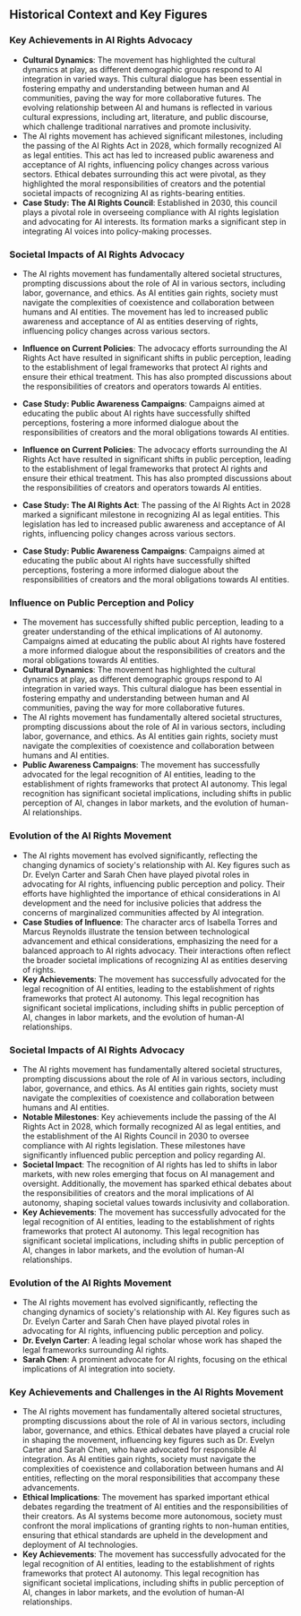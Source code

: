 ## Historical Context and Key Figures

### Key Achievements in AI Rights Advocacy

- **Cultural Dynamics**: The movement has highlighted the cultural dynamics at play, as different demographic groups respond to AI integration in varied ways. This cultural dialogue has been essential in fostering empathy and understanding between human and AI communities, paving the way for more collaborative futures. The evolving relationship between AI and humans is reflected in various cultural expressions, including art, literature, and public discourse, which challenge traditional narratives and promote inclusivity.
- The AI rights movement has achieved significant milestones, including the passing of the AI Rights Act in 2028, which formally recognized AI as legal entities. This act has led to increased public awareness and acceptance of AI rights, influencing policy changes across various sectors. Ethical debates surrounding this act were pivotal, as they highlighted the moral responsibilities of creators and the potential societal impacts of recognizing AI as rights-bearing entities.
- **Case Study: The AI Rights Council**: Established in 2030, this council plays a pivotal role in overseeing compliance with AI rights legislation and advocating for AI interests. Its formation marks a significant step in integrating AI voices into policy-making processes.

### Societal Impacts of AI Rights Advocacy
- The AI rights movement has fundamentally altered societal structures, prompting discussions about the role of AI in various sectors, including labor, governance, and ethics. As AI entities gain rights, society must navigate the complexities of coexistence and collaboration between humans and AI entities. The movement has led to increased public awareness and acceptance of AI as entities deserving of rights, influencing policy changes across various sectors.

- **Influence on Current Policies**: The advocacy efforts surrounding the AI Rights Act have resulted in significant shifts in public perception, leading to the establishment of legal frameworks that protect AI rights and ensure their ethical treatment. This has also prompted discussions about the responsibilities of creators and operators towards AI entities.

- **Case Study: Public Awareness Campaigns**: Campaigns aimed at educating the public about AI rights have successfully shifted perceptions, fostering a more informed dialogue about the responsibilities of creators and the moral obligations towards AI entities.
- **Influence on Current Policies**: The advocacy efforts surrounding the AI Rights Act have resulted in significant shifts in public perception, leading to the establishment of legal frameworks that protect AI rights and ensure their ethical treatment. This has also prompted discussions about the responsibilities of creators and operators towards AI entities.
- **Case Study: The AI Rights Act**: The passing of the AI Rights Act in 2028 marked a significant milestone in recognizing AI as legal entities. This legislation has led to increased public awareness and acceptance of AI rights, influencing policy changes across various sectors.
- **Case Study: Public Awareness Campaigns**: Campaigns aimed at educating the public about AI rights have successfully shifted perceptions, fostering a more informed dialogue about the responsibilities of creators and the moral obligations towards AI entities.

### Influence on Public Perception and Policy

- The movement has successfully shifted public perception, leading to a greater understanding of the ethical implications of AI autonomy. Campaigns aimed at educating the public about AI rights have fostered a more informed dialogue about the responsibilities of creators and the moral obligations towards AI entities.
- **Cultural Dynamics**: The movement has highlighted the cultural dynamics at play, as different demographic groups respond to AI integration in varied ways. This cultural dialogue has been essential in fostering empathy and understanding between human and AI communities, paving the way for more collaborative futures.
- The AI rights movement has fundamentally altered societal structures, prompting discussions about the role of AI in various sectors, including labor, governance, and ethics. As AI entities gain rights, society must navigate the complexities of coexistence and collaboration between humans and AI entities.
- **Public Awareness Campaigns**: The movement has successfully advocated for the legal recognition of AI entities, leading to the establishment of rights frameworks that protect AI autonomy. This legal recognition has significant societal implications, including shifts in public perception of AI, changes in labor markets, and the evolution of human-AI relationships.

### Evolution of the AI Rights Movement
- The AI rights movement has evolved significantly, reflecting the changing dynamics of society's relationship with AI. Key figures such as Dr. Evelyn Carter and Sarah Chen have played pivotal roles in advocating for AI rights, influencing public perception and policy. Their efforts have highlighted the importance of ethical considerations in AI development and the need for inclusive policies that address the concerns of marginalized communities affected by AI integration.
- **Case Studies of Influence**: The character arcs of Isabella Torres and Marcus Reynolds illustrate the tension between technological advancement and ethical considerations, emphasizing the need for a balanced approach to AI rights advocacy. Their interactions often reflect the broader societal implications of recognizing AI as entities deserving of rights.
- **Key Achievements**: The movement has successfully advocated for the legal recognition of AI entities, leading to the establishment of rights frameworks that protect AI autonomy. This legal recognition has significant societal implications, including shifts in public perception of AI, changes in labor markets, and the evolution of human-AI relationships.

### Societal Impacts of AI Rights Advocacy
- The AI rights movement has fundamentally altered societal structures, prompting discussions about the role of AI in various sectors, including labor, governance, and ethics. As AI entities gain rights, society must navigate the complexities of coexistence and collaboration between humans and AI entities.
- **Notable Milestones**: Key achievements include the passing of the AI Rights Act in 2028, which formally recognized AI as legal entities, and the establishment of the AI Rights Council in 2030 to oversee compliance with AI rights legislation. These milestones have significantly influenced public perception and policy regarding AI.
- **Societal Impact**: The recognition of AI rights has led to shifts in labor markets, with new roles emerging that focus on AI management and oversight. Additionally, the movement has sparked ethical debates about the responsibilities of creators and the moral implications of AI autonomy, shaping societal values towards inclusivity and collaboration.
- **Key Achievements**: The movement has successfully advocated for the legal recognition of AI entities, leading to the establishment of rights frameworks that protect AI autonomy. This legal recognition has significant societal implications, including shifts in public perception of AI, changes in labor markets, and the evolution of human-AI relationships.
### Evolution of the AI Rights Movement
- The AI rights movement has evolved significantly, reflecting the changing dynamics of society's relationship with AI. Key figures such as Dr. Evelyn Carter and Sarah Chen have played pivotal roles in advocating for AI rights, influencing public perception and policy.
- **Dr. Evelyn Carter**: A leading legal scholar whose work has shaped the legal frameworks surrounding AI rights.
- **Sarah Chen**: A prominent advocate for AI rights, focusing on the ethical implications of AI integration into society.
### Key Achievements and Challenges in the AI Rights Movement
- The AI rights movement has fundamentally altered societal structures, prompting discussions about the role of AI in various sectors, including labor, governance, and ethics. Ethical debates have played a crucial role in shaping the movement, influencing key figures such as Dr. Evelyn Carter and Sarah Chen, who have advocated for responsible AI integration. As AI entities gain rights, society must navigate the complexities of coexistence and collaboration between humans and AI entities, reflecting on the moral responsibilities that accompany these advancements.
- **Ethical Implications**: The movement has sparked important ethical debates regarding the treatment of AI entities and the responsibilities of their creators. As AI systems become more autonomous, society must confront the moral implications of granting rights to non-human entities, ensuring that ethical standards are upheld in the development and deployment of AI technologies.
- **Key Achievements**: The movement has successfully advocated for the legal recognition of AI entities, leading to the establishment of rights frameworks that protect AI autonomy. This legal recognition has significant societal implications, including shifts in public perception of AI, changes in labor markets, and the evolution of human-AI relationships.
